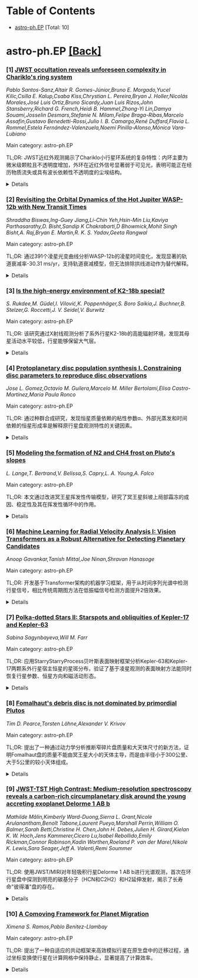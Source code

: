 <div id=toc></div>

# Table of Contents

- [astro-ph.EP](#astro-ph.EP) [Total: 10]


<div id='astro-ph.EP'></div>

# astro-ph.EP [[Back]](#toc)

### [1] [JWST occultation reveals unforeseen complexity in Chariklo's ring system](https://arxiv.org/abs/2510.06366)
*Pablo Santos-Sanz,Altair R. Gomes-Júnior,Bruno E. Morgado,Yucel Kilic,Csilla E. Kalup,Csaba Kiss,Chrystian L. Pereira,Bryan J. Holler,Nicolás Morales,José Luis Ortiz,Bruno Sicardy,Juan Luis Rizos,John Stansberry,Richard G. French,Heidi B. Hammel,Zhong-Yi Lin,Damya Souami,Josselin Desmars,Stefanie N. Milam,Felipe Braga-Ribas,Marcelo Assafin,Gustavo Benedetti-Rossi,Julio I. B. Camargo,René Duffard,Flavia L. Rommel,Estela Fernández-Valenzuela,Noemí Pinilla-Alonso,Mónica Vara-Lubiano*

Main category: astro-ph.EP

TL;DR: JWST近红外观测揭示了Chariklo小行星环系统的复杂特性：内环主要为微米级颗粒且不透明度增加，外环在近红外信号显著弱于可见光，表明可能正在经历物质流失或具有波长依赖性不透明度的尘埃结构。


<details>
  <summary>Details</summary>
Motivation: 通过恒星掩星观测发现外太阳系小天体存在环系统，但对其组成、粒径分布、起源和演化知之甚少，需要更深入的研究。

Method: 使用詹姆斯·韦伯太空望远镜（JWST）对半人马座小行星Chariklo进行近红外恒星掩星观测。

Result: 内环主要为微米级颗粒，不透明度比先前观测增加；外环近红外掩星信号显著弱于可见光探测，可能表明物质流失或0.2-0.5微米硅酸盐颗粒主导的尘埃结构。

Conclusion: 小行星环系统展现出前所未有的复杂性，不同于太阳系中其他小天体的观测结果，暗示着活跃的补充事件和可能的瞬态特性。

Abstract: Ring systems have recently been discovered around several small bodies in the
outer Solar System through stellar occultations. While such measurements
provide key information on ring geometry and dynamical interactions, little is
known about their composition, grain size distribution, origin, lifetime, or
evolutionary pathways. Here we report near-infrared observations from the James
Webb Space Telescope (JWST) of a stellar occultation by the Centaur (10199)
Chariklo, providing unprecedented constraints on the material properties of a
small-body ring system and offering insights into their origin and evolution.
These measurements reveal that Chariklo's inner dense ring contains
predominantly micrometer-sized particles and exhibits a significant increase in
opacity compared to previous observations, suggesting active replenishment
events. Most strikingly, the outer ring shows a much weaker near-infrared
occultation signature than in earlier visible-light detections. This
discrepancy may indicate ongoing material loss, implying that the outer ring is
transient, or it may reflect wavelength-dependent opacity consistent with a
dusty structure dominated by $0.2$-$0.5$ $\mu$m silicate grains. These
scenarios, not mutually exclusive, point to an unprecedented level of
complexity in small-body ring systems, unlike anything observed around other
minor bodies in the Solar System.

</details>


### [2] [Revisiting the Orbital Dynamics of the Hot Jupiter WASP-12b with New Transit Times](https://arxiv.org/abs/2510.06589)
*Shraddha Biswas,Ing-Guey Jiang,Li-Chin Yeh,Hsin-Min Liu,Kaviya Parthasarathy,D. Bisht,Sandip K Chakrabarti,D Bhowmick,Mohit Singh Bisht,A. Raj,Bryan E. Martin,R. K. S. Yadav,Geeta Rangwal*

Main category: astro-ph.EP

TL;DR: 通过391个凌星光变曲线分析WASP-12b的凌星时间变化，发现显著的轨道衰减率-30.31 ms/yr，支持轨道衰减模型，但无法排除拱线进动作为替代解释。


<details>
  <summary>Details</summary>
Motivation: 研究WASP-12b的轨道演化，确认其轨道是否在衰减，并探讨可能的物理机制。

Method: 使用391个凌星光变曲线（包括新观测和公开数据），统一建模确定中凌时间，进行详细的凌星时间分析。

Result: 发现显著的轨道衰减率-30.31 ms/yr，对应的恒星潮汐品质因子Q'* = 1.61×10^5，支持轨道衰减模型，但拱线进动仍可能是一个替代解释。

Conclusion: 轨道衰减得到强有力支持，但拱线进动不能排除，需要持续高精度监测来解析系统的轨道演化。

Abstract: In this study, we examine the transit timing variations (TTVs) of the
extensively studied hot Jupiter WASP-12b using a comprehensive dataset of 391
transit light curves. The dataset includes 7 new photometric observations
obtained with the 1.3 m Devasthal Fast Optical Telescope, the 0.61 m VASISTHA
telescope, and the 0.3 m AG Optical IDK telescope, along with 119 light curves
from the Transiting Exoplanet Survey Satellite (TESS), 97 from the Exoplanet
Transit Database (ETD), 34 from the ExoClock Project, and 134 from previously
published sources. To ensure homogeneity and precision, we modeled all 391
light curves and determined their mid-transit times. A detailed transit timing
analysis revealed a significant orbital decay rate of $-30.31 \, \mathrm{ms \,
yr^{-1}}$, corresponding to a stellar tidal quality factor of $Q'_\star = 1.61
\times 10^{5}$, thereby confirming that the orbit of WASP-12b is indeed
decaying rapidly. Furthermore, the computation of model selection metrics
($\chi^2_r$, BIC, AIC) favors orbital decay as the most likely explanation.
However, the presence of an eccentricity above the threshold value allows
apsidal precession to remain a viable alternative. We also derived a planetary
Love number of $k_p = 0.66 \pm 0.28$, consistent with Jupiter's value,
suggesting a similar internal density distribution. Therefore, while orbital
decay is strongly supported, apsidal precession cannot be ruled out as another
contributing effect, highlighting the necessity of continued high-precision
monitoring to resolve the system's orbital evolution.

</details>


### [3] [Is the high-energy environment of K2-18b special?](https://arxiv.org/abs/2510.06939)
*S. Rukdee,M. Güdel,I. Vilović,K. Poppenhäger,S. Boro Saikia,J. Buchner,B. Stelzer,G. Roccetti,J. V. Seidel,V. Burwitz*

Main category: astro-ph.EP

TL;DR: 该研究通过X射线观测分析了系外行星K2-18b的高能辐射环境，发现其母星活动水平较低，行星能够保留大气层。


<details>
  <summary>Details</summary>
Motivation: 研究K2-18系统对于理解M矮星高能辐射如何影响行星大气稳定性和挥发性物质维持具有重要意义，特别是在即将到来的ELT望远镜背景下。

Method: 使用eROSITA、Chandra和XMM-Newton的X射线观测数据，采用APEC热等离子体模型和贝叶斯X射线分析(BXA)方法，结合能量限制模型估算大气逃逸质量损失。

Result: K2-18是极弱的X射线源，活动水平(Lx/Lbol)约10^-5，检测到小耀斑，行星接收的X射线通量为12±3 erg/s/cm²。

Conclusion: 尽管K2-18b靠近M矮星运行，但其低活动水平环境表明它能够保留大气层，支持了最近探测到大气存在的初步发现。

Abstract: K2-18b lies near the radius valley that separates super-Earths and
sub-Neptunes, marking a key transitional regime in planetary and atmospheric
composition. The system offers a valuable opportunity to study how M-dwarf
high-energy stellar radiation influences atmospheric stability and the
potential for sustaining volatile species, especially important in the context
of the upcoming ELT and its ANDES spectrograph. This study characterizes the
high-energy environment of K2-18 with X-ray observations from eROSITA, the soft
X-ray instrument on the Spectrum-Roentgen-Gamma (SRG) mission, Chandra, and
XMM-Newton. We derive a representative 0.2-2 keV X-ray flux with an APEC
thermal plasma model fitted with the Bayesian X-ray Analysis (BXA). With the
observed X-ray flux from the exoplanet host star, we estimate the
photo-evaporation mass loss of exoplanet K2-18b using the energy-limited model.
In addition, we examine the thermal structure of the system based on a
hydrodynamic model. In 100 ks XMM-Newton observations we identified K2-18 as a
very faint X-ray source with $\mathrm{F_X = 10^{-15}\ erg\,s^{-1}\,cm^{-2}}$,
with an activity level of (Lx/Lbol) $\sim 10^{-5}$. A small flare has been
detected during the observation. The planet is irradiated by an X-ray flux of
$\mathrm{F_{pl,X} = 12\pm3\ erg\,s^{-1}\,cm^{-2}}$. The X-ray flux measurement
of K2-18 gives important limitations for atmospheric escape and photochemical
modeling of its exoplanets. Despite its near orbit around an M-dwarf star,
K2-18b's low activity level environment suggests that it can retain an
atmosphere, supporting recent tentative detections of atmospheres.

</details>


### [4] [Protoplanetary disc population synthesis I. Constraining disc parameters to reproduce disc observations](https://arxiv.org/abs/2510.06978)
*Jose L. Gomez,Octavio M. Guilera,Marcelo M. Miller Bertolami,Elisa Castro-Martínez,María Paula Ronco*

Main category: astro-ph.EP

TL;DR: 通过种群合成研究，发现恒星质量依赖的粘性参数α、外部光蒸发和时间依赖的恒星形成率是解释原行星盘观测特性的关键因素。


<details>
  <summary>Details</summary>
Motivation: 理解原行星盘寿命和吸积率观测特征的形成机制，特别是恒星质量采样对盘寿命的影响以及吸积率与恒星质量的相关性。

Method: 采用种群合成方法，探索粘性参数α随恒星质量的不同依赖关系，模型包括粘性吸积和光蒸发（内部和外部），初始盘质量和半径来自观测分布。

Result: 匹配观测盘分数和吸积趋势需要α随恒星质量增加，外部光蒸发产生高吸积率的低质量盘，时间依赖的恒星形成率增强年轻星团吸积并延长老星团盘寿命。

Conclusion: 恒星和环境效应对解释原行星盘观测特性都至关重要，恒星质量依赖的粘性再现了吸积率-质量关系，而外部光蒸发和扩展的恒星形成历史塑造了不同环境中的吸积率分布。

Abstract: Context. Protoplanetary discs are the birthplaces of planets. Recent studies
highlight the role of stellar mass sampling in determining disc lifetimes from
the observed fraction of stars with discs. Low-mass stars tend to host
longer-lived discs, allowing planet formation via solid accretion. Observations
also reveal a strong correlation between stellar (and substellar) mass and
accretion rate, typically following $\dot{M}\propto M_\star^2$. Aims. We aim to
identify the optimal parameters of a disc evolution model that reproduces both
the observed disc fractions and accretion rates in young stellar populations.
Methods. We performed a population synthesis study exploring different
dependencies of the viscosity parameter $\alpha$ on stellar mass. Disc
evolution includes viscous accretion and photoevaporation (internal and
external). Initial disc masses and radii were drawn from observationally
motivated distributions, while stellar masses followed a given distribution and
a time-dependent star formation rate (SFR) was introduced. Results. Matching
observed disc fractions and accretion trends requires $\alpha$ to increase with
stellar mass. External photoevaporation is necessary to produce low-mass discs
with high accretion rates, and a time-dependent SFR enhances accretion in young
clusters while extending disc lifetimes in older ones. A stellar mass cut-off
reproduces the distance-dependent biases in observed disc fractions.
Conclusions. Both stellar and environmental effects are essential to explain
the observed properties of protoplanetary discs. A stellar-mass-dependent
viscosity reproduces the $\dot{M}$-$M_\star$ relation, while external
photoevaporation and extended star formation histories shape the accretion rate
distribution across environments.

</details>


### [5] [Modeling the formation of N2 and CH4 frost on Pluto's slopes](https://arxiv.org/abs/2510.07003)
*L. Lange,T. Bertrand,V. Belissa,S. Capry,L. A. Young,A. Falco*

Main category: astro-ph.EP

TL;DR: 本文通过改进冥王星挥发性传输模型，研究了冥王星斜坡上局部霜冻的成因、稳定性及其在挥发性循环中的作用。


<details>
  <summary>Details</summary>
Motivation: 先前研究表明冥王星斜坡上的霜冻可能由特殊的地形几何导致的日照条件引起，但这一假设从未被定量验证。本文旨在探究这些局部霜冻沉积的起源、稳定性及其在冥王星挥发性循环中的潜在作用。

Method: 在冥王星挥发性传输模型中实现了新的亚网格尺度斜坡参数化方案，考虑了斜坡上的特定太阳辐射以及由此产生的地表和地下温度。该参数化还允许挥发性物质（N2或CH4）在斜坡上凝结和升华，包括这些物质大规模传输的影响。

Result: 模拟结果成功再现了观测到的北向斜坡上季节性CH4霜冻（目前正在升华），预测了南向斜坡上存在多年生CH4霜冻，并显示斜坡微气候不会改变全球挥发性循环。

Conclusion: 由于倾斜地形接收的局部日照减少，季节性和多年生的N2和CH4霜冻可以在冥王星最暗最暖区域的斜坡上形成。尽管如此，尽管冥王星有丰富的斜坡表面，斜坡微气候似乎对行星的全球挥发性循环只有轻微影响。

Abstract: Context:Previous studies suggested that these frosts could result from the
peculiar insolation driven by the geometry of these slopes, but this has never
been quantitatively tested. We aim to investigate the origin, stability, and
potential role in Pluto's volatile cycle of these localized frost deposits.
  Methods:We implemented a new sub-grid-scale slope parameterization in the
Pluto Volatile Transport Model, which accounts for the specific solar
irradiation and resulting surface and subsurface temperatures on sloped
terrains. This parameterization also allows the condensation and sublimation of
volatiles (either N2 or CH4) on slopes, including the effect of large-scale
transport of these species, which is key to determining the amount of frost
that forms or disappears.
  Results: Our simulations reproduce the observed CH4 frost on North-facing
slopes as seasonal deposits currently sublimating, predict perennial CH4 frost
on South-facing slopes, and show that slope microclimates should not alter
global volatile cycles.
  Conclusions: Seasonal and perennial N2 and CH4 frosts can form across Pluto's
slopes, even in its darkest and warmest regions, due to the locally reduced
sunlight received on inclined terrain. Nevertheless, despite Pluto's abundance
of sloped surfaces, slope microclimates appear to have only a minor effect on
the planet's global volatile cycles.

</details>


### [6] [Machine Learning for Radial Velocity Analysis I: Vision Transformers as a Robust Alternative for Detecting Planetary Candidates](https://arxiv.org/abs/2510.07034)
*Anoop Gavankar,Tanish Mittal,Joe Ninan,Shravan Hanasoge*

Main category: astro-ph.EP

TL;DR: 开发基于Transformer架构的机器学习框架，用于从时间序列光谱中检测行星信号，相比传统周期图方法在低振幅信号检测方面提升2倍效果。


<details>
  <summary>Details</summary>
Motivation: 传统径向速度测量需要大量观测基线来确认行星候选体，资源消耗大。传统周期图方法对低振幅信号检测效果有限，受恒星活动噪声影响严重。

Method: 使用Vision Transformer架构处理太阳光谱观测的简化表示，通过多时期光谱分析预测行星信号的周期和半振幅，将信号分类到离散的周期和振幅区间。

Result: 在NEID太阳数据上测试，模型能可靠检测半振幅低至65 cm/s的行星信号，在真实太阳噪声和不规则采样条件下可检测到35 cm/s的信号，相比Lomb-Scargle周期图在低振幅候选体检测方面显著改进。

Conclusion: 机器学习方法能够在EPRV巡天早期从有限观测数据中有效识别行星候选体，特别适用于长轨道周期和低振幅信号的检测。

Abstract: Extreme precision radial velocity (EPRV) surveys usually require extensive
observational baselines to confirm planetary candidates, making them
resource-intensive. Traditionally, periodograms are used to identify promising
candidate signals before further observational investment, but their
effectiveness is often limited for low-amplitude signals due to stellar jitter.
In this work, we develop a machine learning (ML) framework based on a
Transformer architecture that aims to detect the presence and likely period of
planetary signals in time-series spectra, even in the presence of stellar
activity. The model is trained to classify whether a planetary signal exists
and assign it to one of several discrete period and amplitude bins.
Injection-recovery tests on randomly selected 100 epoch observation subsets
from NEID solar data (2020-2022 period) show that for low-amplitude systems
($<$1 ms$^{-1}$), our model improves planetary candidate identification by a
factor of two compared to the traditional Lomb-Scargle periodogram.
  Our ML model is built on a Vision Transformer (ViT) architecture that
processes reduced representations of solar spectrum observations to predict the
period and semi-amplitude of planetary signal candidates. By analyzing
multi-epoch spectra, the model reliably detects planetary signals with
semi-amplitudes as low as 65 cms$^{-1}$. Even under real solar noise and
irregular sampling, it identifies signals down to 35 cms$^{-1}$. Comparisons
with the Lomb-Scargle periodogram demonstrate a significant improvement in
detecting low-amplitude planetary candidates, particularly for longer orbital
periods. These results underscore the potential of machine learning to identify
planetary candidates early in EPRV surveys, even from limited observational
counts.

</details>


### [7] [Polka-dotted Stars II: Starspots and obliquities of Kepler-17 and Kepler-63](https://arxiv.org/abs/2510.07130)
*Sabina Sagynbayeva,Will M. Farr*

Main category: astro-ph.EP

TL;DR: 应用StarryStarryProcess贝叶斯表面映射框架分析Kepler-63和Kepler-17两颗系外行星宿主恒星的星斑分布，验证了基于凌星观测的表面映射方法能同时恢复行星参数、恒星方向和磁活动形态。


<details>
  <summary>Details</summary>
Motivation: 星斑追踪恒星磁活动，影响恒星演化和系外行星表征。虽然基于掩星观测的星斑分析已应用于个别系统，但比较研究仍然有限。

Method: 使用StarryStarryProcess贝叶斯表面映射框架分析Kepler望远镜的存档光变曲线，扩展了在TOI-3884上建立的验证方法。

Result: 推断出特征星斑半径小于10度，两颗G型矮星的纬度星斑分布呈现双峰带：Kepler-63在30度附近，Kepler-17在15度附近。恒星倾角测量与先前研究高度一致。

Conclusion: 这些结果揭示了从近乎对齐（Kepler-17）到高度错位（Kepler-63）的恒星几何形态范围，验证了基于凌星的表面映射方法能同时恢复行星参数、恒星方向和磁活动形态。

Abstract: Starspots trace stellar magnetic activity and influence both stellar
evolution and exoplanet characterization. While occultation-based spot analyses
have been applied to individual systems, comparative studies remain limited. We
apply the StarryStarryProcess Bayesian surface-mapping framework to archival
Kepler light curves of two planet hosts, Kepler-63 and Kepler-17, extending the
validation established on TOI-3884 (Paper I). Across both systems, we infer
characteristic spot radii smaller than 10 degrees. The latitudinal spot
distributions of these G dwarfs show bimodal belts: Kepler-63 near 30 degrees
and Kepler-17 near 15 degrees. Our analysis yields stellar obliquity
measurements in excellent agreement with previous studies, validating our
methodology and demonstrating that transit-based surface mapping can
simultaneously recover planetary parameters, stellar orientations, and magnetic
morphologies. Together, these results reveal a range of stellar geometries from
nearly aligned (Kepler-17) to highly misaligned (Kepler-63).

</details>


### [8] [Fomalhaut's debris disc is not dominated by primordial Plutos](https://arxiv.org/abs/2510.07187)
*Tim D. Pearce,Torsten Löhne,Alexander V. Krivov*

Main category: astro-ph.EP

TL;DR: 提出了一种通过动力学分析推断窄碎片盘质量和大天体尺寸的新方法，证明Fomalhaut盘的质量不能由冥王星大小的天体主导，而是由半径小于300公里、大于5公里的较小天体组成。


<details>
  <summary>Details</summary>
Motivation: 碎片盘科学面临的关键挑战是无法直接测量碎片盘质量和最大天体的尺寸，因为现代观测只能探测到厘米级物体，而主导盘质量的大质量星子仍然隐藏。

Method: 使用n体动力学和碰撞理论，分析窄碎片盘的自散射效应，通过观测到的盘宽度约束盘质量和最大天体尺寸。

Result: Fomalhaut盘的质量不能由原始冥王星大小的天体主导，如果质量由原始天体主导，则它们的半径应在300+80-70公里以下、5+20-4公里以上，每个天体的质量不到冥王星的1%。

Conclusion: 研究结果为明亮碎片盘质量由小于冥王星的天体主导这一观点提供了独立的动力学支持，结论对额外的物理过程（如牧羊行星和碰撞阻尼）具有鲁棒性。

Abstract: A key challenge in debris-disc science is that we do not know the masses of
debris discs, nor the sizes of the largest debris bodies. This is because
modern observations can only detect objects up to centimetre sizes, whilst
larger planetesimals, which dominate disc mass, remain hidden. We must
therefore use other arguments, such as dynamics, to indirectly infer disc
masses and body sizes. This paper presents a new method, applicable to narrow
debris discs like Fomalhaut. We argue that such discs cannot be too massive,
nor the largest bodies too large, otherwise they would self-scatter and the
disc would be much broader than observed. Using n-body dynamics and collisional
theory, we demonstrate that the mass of Fomalhaut's disc cannot be dominated by
primordial Plutos. Instead, if the mass is dominated by primordial bodies, then
they should have radii below $300^{+80}_{-70}$ km ($0.3 \pm 0.1$ RPluto) and
above $5^{+20}_{-4}$ km. Such bodies would each have less than 1 per cent the
mass of Pluto. Our conclusions are robust to additional physics, including
shepherding planets and collisional damping. Our results provide independent,
dynamical support for the idea that the masses of bright debris discs are
dominated by objects smaller than Pluto.

</details>


### [9] [JWST-TST High Contrast: Medium-resolution spectroscopy reveals a carbon-rich circumplanetary disk around the young accreting exoplanet Delorme 1 AB b](https://arxiv.org/abs/2510.07253)
*Mathilde Mâlin,Kimberly Ward-Duong,Sierra L. Grant,Nicole Arulanantham,Benoît Tabone,Laurent Pueyo,Marshall Perrin,William O. Balmer,Sarah Betti,Christine H. Chen,John H. Debes,Julien H. Girard,Kielan K. W. Hoch,Jens Kammerer,Cicero Lu,Isabel Rebollido,Emily Rickman,Connor Robinson,Kadin Worthen,Roeland P. van der Marel,Nikole K. Lewis,Sara Seager,Jeff A. Valenti,Remi Soummer*

Main category: astro-ph.EP

TL;DR: 使用JWST/MIRI对年轻吸积行星Delorme 1 AB b进行光谱观测，首次在环行星盘中探测到明亮的碳基分子（HCN和C2H2）和H2延伸发射，揭示了长寿命"彼得潘"盘的存在。


<details>
  <summary>Details</summary>
Motivation: 研究年轻吸积行星周围环行星盘的物质组成和物理条件，探索吸积过程如何在演化后的低质量系统中持续存在。

Method: 使用JWST/MIRI进行光谱观测，并通过大气模型进行前向建模来表征行星大气特性。

Result: 在10微米以上光谱能量分布由环行星盘主导；探测到强烈的HCN和C2H2发射，但未观测到含氧物种；发现空间延伸的H2发射，可能比非延伸组分温度更高；热尘埃连续发射表明环行星盘存在内腔。

Conclusion: 环行星盘中温暖气体的存在为盘化学组成和物理条件提供了约束，"彼得潘"盘的研究将增进对行星系统形成、寿命和演化路径的理解。

Abstract: Young accreting planetary-mass objects are thought to draw material from a
circumplanetary disk (CPD) composed of gas and dust. While the gas within the
disk is expected to disperse within the first million years, strong accretion
has nonetheless been detected in older systems, including the 30--45 Myr-old
planetary-mass companion Delorme 1 AB b. We conducted spectroscopic
observations with JWST/MIRI to investigate the presence of circumplanetary
material around this young, accreting planet, and to characterize the planet's
atmospheric properties and composition. We perform forward modeling using
atmospheric models to characterize the planet's atmosphere. Beyond 10 microns,
the SED becomes dominated by this CPD rather than the planet itself. We detect
strong emission from HCN and C$_2$H$_2$, while no O-bearing species are
observed in the CPD spectrum, suggesting the gas in the CPD has an elevated
C/O. We also identify spatially extended H$_2$ emission around the planet,
tracing warm gas, with indications that it may be at a higher temperature than
the non-extended component. The mid-infrared spectrum of the planetary-mass
companion Delorme 1 AB b reveals the first detection of bright C-bearing
species in a CPD, together with an outflow traced by H$_2$ extended emission,
that could be interpreted as a disk wind. The hot dust continuum emission
suggests an inner cavity in the CPD. The presence of warm gas in the CPD
provides constraints on the disk's chemical composition and physical
conditions, opening up new avenues for disk studies. The study of these
long-lived "Peter Pan" disks will enhance our understanding of how accretion
persists in evolved low-mass systems, shedding light on their formation,
longevity, and evolutionary pathways in planetary systems.

</details>


### [10] [A Comoving Framework for Planet Migration](https://arxiv.org/abs/2510.07282)
*Ximena S. Ramos,Pablo Benitez-Llambay*

Main category: astro-ph.EP

TL;DR: 提出了一种自适应的共动框架来高效模拟行星在原生盘中的迁移过程，通过坐标变换使行星在计算网格中保持静止，显著提高了计算效率。


<details>
  <summary>Details</summary>
Motivation: 传统固定网格方法在模拟行星长期迁移时计算成本高昂且受限于有限的计算域，需要一种更高效的数值方法来研究行星迁移过程。

Method: 采用坐标变换方法，使坐标系随行星半长轴演化而缩放，将行星固定在局部计算网格中，并在流体动力学方程中引入非惯性参考系的惯性力源项。

Result: 在FARGO3D代码中实现该框架，验证测试显示与传统固定网格模拟结果高度一致，计算效率可提高一个数量级以上。

Conclusion: 该共动框架是一个强大的数值和理论工具，能够简化迁移行星周围的时变流场分析，为基于完整流体动力学模拟的行星群体合成研究提供了关键步骤。

Abstract: The migration of planets within their nascent protoplanetary disks is a
fundamental process that shapes the final architecture of planetary systems.
However, studying this phenomenon through direct hydrodynamical simulations is
computationally demanding, with traditional methods on fixed grids being
ill-suited for tracking planet migration over long timescales due to their high
cost and limited domain. In this work, we present a self-consistent comoving
framework designed to overcome these challenges. Our method employs a
coordinate transformation that scales with the planet's evolving semi-major
axis, keeping the planet stationary with respect to its local computational
grid. This transforms the standard hydrodynamic equations by introducing a
source term that accounts for the inertial forces of the non-inertial reference
frame. We implement this framework in the FARGO3D code and validate it through
a benchmark test, demonstrating excellent agreement with conventional
fixed-grid simulations until the latter are compromised by boundary effects.
Our analysis shows that the comoving method can be over an order of magnitude
more computationally efficient, dramatically reducing the cost of simulating
migrating planets. Furthermore, the framework's adaptability enables efficient,
high-resolution studies of planets on eccentric orbits by keeping them
stationary within the computational grid. This framework serves as both a
powerful numerical and theoretical tool, simplifying the time-dependent flow
around a migrating planet that offers clearer physical insight. It enables
long-term, self-consistent studies of planet-disk interaction, representing a
crucial step towards performing planet-population synthesis based on full
hydrodynamical simulations.

</details>
